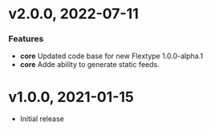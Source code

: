 # v2.0.0, 2022-07-11

### Features

* **core** Updated code base for new Flextype 1.0.0-alpha.1
* **core** Adde ability to generate static feeds.

# v1.0.0, 2021-01-15
* Initial release
